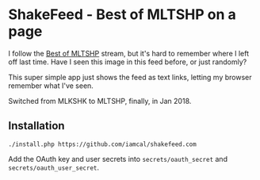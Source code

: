 # ShakeFeed - Best of MLTSHP on a page

I follow the <a href="https://twitter.com/#!/best_of_mltshp">Best of MLTSHP</a> stream, but it's hard to remember where I left off last time.
Have I seen this image in this feed before, or just randomly?

This super simple app just shows the feed as text links, letting my browser remember what I've seen.

Switched from MLKSHK to MLTSHP, finally, in Jan 2018.


## Installation

    ./install.php https://github.com/iamcal/shakefeed.com

Add the OAuth key and user secrets into `secrets/oauth_secret` and `secrets/oauth_user_secret`.
